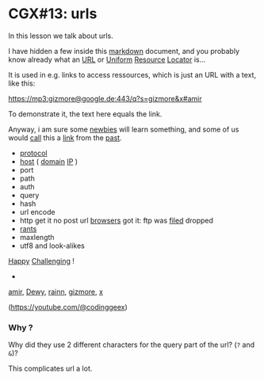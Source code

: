 # CGX#13: urls

In this lesson we talk about urls.

I have hidden a few inside this
[markdown](https://pandao.github.io/editor.md/en.html)
document, and you probably know already what an
[URL](https://en.wikipedia.org/wiki/URL?rel=gizmore)
or
[Uniform](https://www.hostinger.com/tutorials/what-is-a-url)
[Resource](https://developer.mozilla.org/en-US/docs/Learn/Common_questions/Web_mechanics/What_is_a_URL)
[Locator](https://www.techtarget.com/searchnetworking/definition/URL)
is...

It is used in e.g. links to access ressources,
which is just an URL with a text, like this:

[https://mp3:gizmore@google.de:443/q?s=gizmore&x#amir](https://mp3:gizmore@google.de:443/q?s=gizmore&x#amir)

To demonstrate it, the text here equals the link.

Anyway, i am sure some
[newbies](https://memes.com/m/KwEZ9D8eR8V)
will learn something,
and some of us would 
[call](tel:017659598844)
this a
[link](https://en.wikipedia.org/wiki/Magnet_URI_scheme)
from the
[past](https://remix.kwed.org/download.php/4242/SkyMarshall%20Arts%20-%20Abyss%20Game%202%20%28Emulate%20the%20Past%20mix%29.mp3).

- [protocol](mailto:codinggeex@wechalll.net?subject=things)
- [host](https://www.wechall.net)
(
[domain](https://www.namecheap.com/)
[IP](http://127.0.0.1)
)
- port
- path
- auth
- query
- hash
- url encode
- http get it no post url
[browsers](https://www.mozilla.org/en-US/firefox/new/)
got it: ftp was
[filed](file:///etc/passwd)
dropped
- [rants](#why)
- maxlength
- utf8 and look-alikes

[Happy](#why-)
[Challenging](https://www.wechall.net/challenge/training/encodings/url/index.php)
!

-
[amir](https://www.wechall.net/profile/amir),
[Dewy](https://www.wechall.net/profile/Dewy),
[rainn](https://www.wechall.net/profile/rainn),
[gizmore](https://www.wechall.net/profile/gizmore),
[x](https://www.wechall.net/profile/x)

(https://youtube.com/@codinggeex)

### Why ?

Why did they use 2 different characters
for the query part of the url? (`?` and `&`)?

This complicates url a lot.
